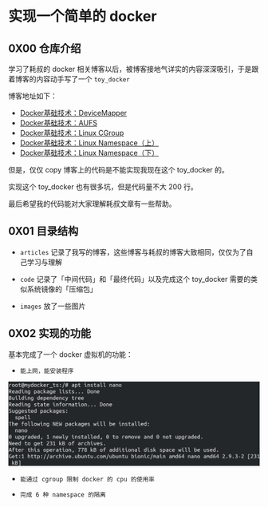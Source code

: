 # 实现一个简单的 docker







## 0X00 仓库介绍



学习了耗叔的 docker 相关博客以后，被博客接地气详实的内容深深吸引，于是跟着博客的内容动手写了一个 `toy_docker`  



博客地址如下：



-  [Docker基础技术：DeviceMapper](https://coolshell.cn/articles/17200.html) 
-  [Docker基础技术：AUFS](https://coolshell.cn/articles/17061.html)
-  [Docker基础技术：Linux CGroup](https://coolshell.cn/articles/17049.html) 
-  [Docker基础技术：Linux Namespace（上）](https://coolshell.cn/articles/17010.html) 
-  [Docker基础技术：Linux Namespace（下）](https://coolshell.cn/articles/17029.html) 



但是，仅仅 copy 博客上的代码是不能实现我现在这个 toy_docker 的。  



实现这个 toy_docker 也有很多坑，但是代码量不大 200 行。  



最后希望我的代码能对大家理解耗叔文章有一些帮助。



## 0X01 目录结构



+ `articles` 记录了我写的博客，这些博客与耗叔的博客大致相同，仅仅为了自己学习与理解



+ `code` 记录了「中间代码」和「最终代码」以及完成这个 toy_docker 需要的类似系统镜像的「压缩包」



+ `images` 放了一些图片  





## 0X02 实现的功能



基本完成了一个 docker 虚拟机的功能：



+ `能上网，能安装程序`



![](./images/apt.png)



+ `能通过 cgroup 限制 docker 的 cpu 的使用率`  







+ `完成 6 种 namespace 的隔离`

















